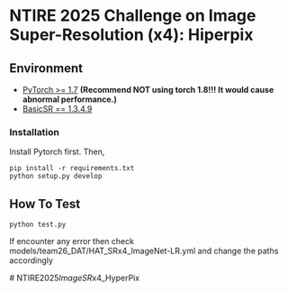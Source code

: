 # NTIRE 2025 Challenge on Image Super-Resolution (x4): Hiperpix

## Environment
- [PyTorch >= 1.7](https://pytorch.org/) **(Recommend **NOT** using torch 1.8!!! It would cause abnormal performance.)**
- [BasicSR == 1.3.4.9](https://github.com/XPixelGroup/BasicSR/blob/master/INSTALL.md) 
### Installation
Install Pytorch first.
Then,
```
pip install -r requirements.txt
python setup.py develop
```

## How To Test

```
python test.py
```
If encounter any error then check models/team26_DAT/HAT_SRx4_ImageNet-LR.yml and change the paths accordingly

#   N T I R E 2 0 2 5 _ I m a g e S R _ x 4 _ H y p e r P i x  
 